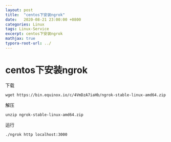 ```yaml
---
layout: post
title:  "centos下安装ngrok"
date:   2020-08-21 23:00:00 +0800
categories: Linux
tags: Linux-Service
excerpt: centos下安装ngrok
mathjax: true
typora-root-url: ../
---
```


# centos下安装ngrok

下载

```shell
wget https://bin.equinox.io/c/4VmDzA7iaHb/ngrok-stable-linux-amd64.zip
```

解压

```shell
unzip ngrok-stable-linux-amd64.zip
```

运行

```shell
./ngrok http localhost:3000
```

